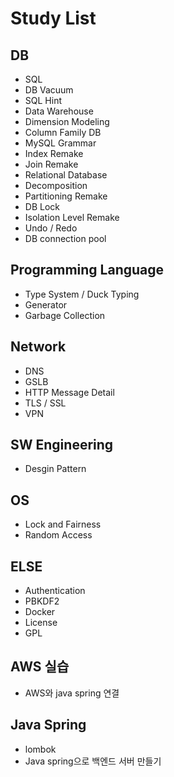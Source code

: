 # Study List

## DB

- SQL
- DB Vacuum
- SQL Hint
- Data Warehouse
- Dimension Modeling
- Column Family DB
- MySQL Grammar
- Index Remake
- Join Remake
- Relational Database
- Decomposition
- Partitioning Remake
- DB Lock
- Isolation Level Remake
- Undo / Redo
- DB connection pool

## Programming Language

- Type System / Duck Typing
- Generator
- Garbage Collection

## Network

- DNS
- GSLB
- HTTP Message Detail
- TLS / SSL
- VPN

## SW Engineering

- Desgin Pattern

## OS

- Lock and Fairness
- Random Access

## ELSE

- Authentication
- PBKDF2
- Docker
- License
- GPL

## AWS 실습

- AWS와 java spring 연결

## Java Spring

- lombok
- Java spring으로 백엔드 서버 만들기
